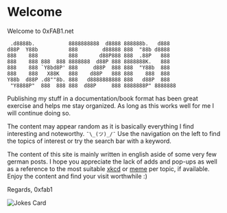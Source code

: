 # Welcome

Welcome to 0xFAB1.net

```text
 .d8888b.           8888888888  d8888 888888b.   d888   
d88P  Y88b          888        d88888 888  "88b d8888   
888    888          888       d88P888 888  .88P   888   
888    888 888  888 8888888  d88P 888 8888888K.   888   
888    888 `Y8bd8P' 888     d88P  888 888  "Y88b  888   
888    888   X88K   888    d88P   888 888    888  888   
Y88b  d88P .d8""8b. 888   d8888888888 888   d88P  888   
 "Y8888P"  888  888 888  d88P     888 8888888P" 8888888 
```

Publishing my stuff in a documentation/book format has been great exercise and helps me stay organized.
As long as this works well for me I will continue doing so.

The content may appear random as it is basically everything I find interesting and noteworthy. ```¯\_(ツ)_/¯```
Use the navigation on the left to find the topics of interest or try the search bar with a keyword.

The content of this site is mainly written in english aside of some very few german posts. I hope you appreciate the lack of adds and pop-ups as well as a reference to the most suitable [xkcd](https://xkcd.com/) or [meme](https://knowyourmeme.com/) per topic, if available. Enjoy the content and find your visit worthwhile :)

Regards,
0xfab1

![Jokes Card](https://readme-jokes.vercel.app/api)
